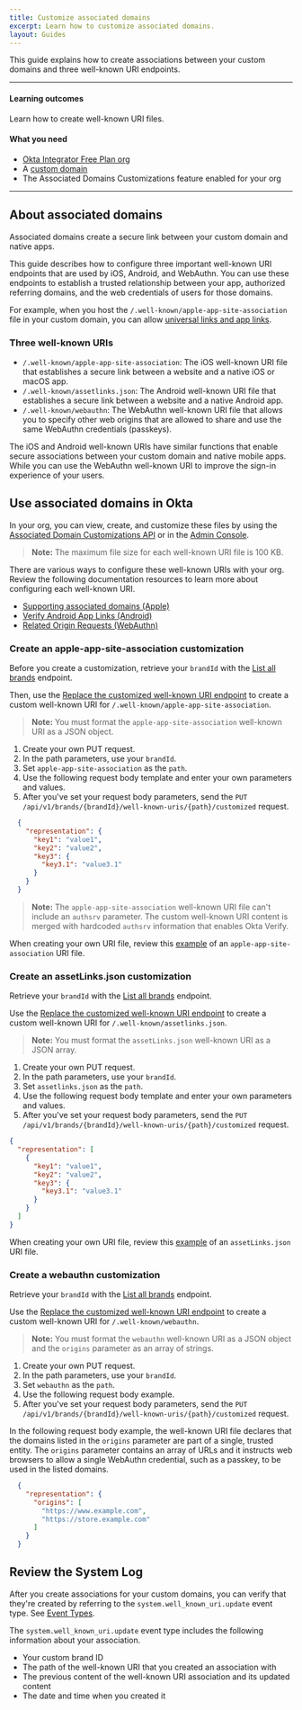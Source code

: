 ```yaml
---
title: Customize associated domains
excerpt: Learn how to customize associated domains.
layout: Guides
---
```


<ApiLifecycle access="ea" />

This guide explains how to create associations between your custom domains and three well-known URI endpoints.

---

#### Learning outcomes

Learn how to create well-known URI files.

#### What you need

* [Okta Integrator Free Plan org](https://developer.okta.com/signup)
* A [custom domain](/docs/guides/custom-url-domain)
* The Associated Domains Customizations feature enabled for your org

---

## About associated domains

Associated domains create a secure link between your custom domain and native apps.

This guide describes how to configure three important well-known URI endpoints that are used by iOS, Android, and WebAuthn. You can use these endpoints to establish a trusted relationship between your app, authorized referring domains, and the web credentials of users for those domains.

For example, when you host the `/.well-known/apple-app-site-association` file in your custom domain, you can allow [universal links and app links](https://developer.apple.com/documentation/xcode/allowing-apps-and-websites-to-link-to-your-content/).

### Three well-known URIs

* `/.well-known/apple-app-site-association`: The iOS well-known URI file that establishes a secure link between a website and a native iOS or macOS app.
* `/.well-known/assetlinks.json`: The Android well-known URI file that establishes a secure link between a website and a native Android app.
* `/.well-known/webauthn`: The WebAuthn well-known URI file that allows you to specify other web origins that are allowed to share and use the same WebAuthn credentials (passkeys).

The iOS and Android well-known URIs have similar functions that enable secure associations between your custom domain and native mobile apps. While you can use the WebAuthn well-known URI to improve the sign-in experience of your users.

## Use associated domains in Okta

In your org, you can view, create, and customize these files by using the [Associated Domain Customizations API](https://developer.okta.com/docs/api/openapi/okta-management/management/tag/AssociatedDomainCustomizations/) or in the [Admin Console](https://help.okta.com/okta_help.htm?type=oie&id=configure-associated-domains).

> **Note:** The maximum file size for each well-known URI file is 100 KB.

There are various ways to configure these well-known URIs with your org. Review the following documentation resources to learn more about configuring each well-known URI.

* [Supporting associated domains (Apple)](https://developer.apple.com/documentation/xcode/supporting-associated-domains)
* [Verify Android App Links (Android)](https://developer.android.com/training/app-links/verify-android-applinks)
* [Related Origin Requests (WebAuthn)](https://passkeys.dev/docs/advanced/related-origins/)

### Create an apple-app-site-association customization

Before you create a customization, retrieve your `brandId` with the [List all brands](https://developer.okta.com/docs/api/openapi/okta-management/management/tag/Brands/#tag/Brands/operation/listBrands) endpoint.

Then, use the [Replace the customized well-known URI endpoint](https://developer.okta.com/docs/api/openapi/okta-management/management/tag/AssociatedDomainCustomizations/#tag/AssociatedDomainCustomizations/operation/replaceBrandWellKnownURI) to create a custom well-known URI for `/.well-known/apple-app-site-association`.

> **Note:** You must format the `apple-app-site-association` well-known URI as a JSON object.

1. Create your own PUT request.
1. In the path parameters, use your `brandId`.
1. Set `apple-app-site-association` as the `path`.
1. Use the following request body template and enter your own parameters and values.
1. After you've set your request body parameters, send the `PUT /api/v1/brands/{brandId}/well-known-uris/{path}/customized` request.

```json
  {
    "representation": {
      "key1": "value1",
      "key2": "value2",
      "key3": {
        "key3.1": "value3.1"
      }
    }
  }
```

> **Note:** The `apple-app-site-association` well-known URI file can't include an `authsrv` parameter. The custom well-known URI content is merged with hardcoded `authsrv` information that enables Okta Verify.

When creating your own URI file, review this [example](https://developer.apple.com/documentation/xcode/supporting-associated-domains#Add-the-associated-domain-file-to-your-website) of an `apple-app-site-association` URI file.

### Create an assetLinks.json customization

Retrieve your `brandId` with the [List all brands](https://developer.okta.com/docs/api/openapi/okta-management/management/tag/Brands/#tag/Brands/operation/listBrands) endpoint.

Use the [Replace the customized well-known URI endpoint](https://developer.okta.com/docs/api/openapi/okta-management/management/tag/WellKnownURIs/#tag/WellKnownURIs/operation/replaceBrandWellKnownURI) to create a custom well-known URI for `/.well-known/assetlinks.json`.

> **Note:** You must format the `assetLinks.json` well-known URI as a JSON array.

1. Create your own PUT request.
1. In the path parameters, use your `brandId`.
1. Set `assetlinks.json` as the `path`.
1. Use the following request body template and enter your own parameters and values.
1. After you've set your request body parameters, send the `PUT /api/v1/brands/{brandId}/well-known-uris/{path}/customized` request.

```json
{
  "representation": [
    {
      "key1": "value1",
      "key2": "value2",
      "key3": {
        "key3.1": "value3.1"
      }
    }
  ]
}
```

When creating your own URI file, review this [example](https://developer.android.com/training/app-links/verify-android-applinks#web-assoc) of an `assetLinks.json` URI file.

### Create a webauthn customization

Retrieve your `brandId` with the [List all brands](https://developer.okta.com/docs/api/openapi/okta-management/management/tag/Brands/#tag/Brands/operation/listBrands) endpoint.

Use the [Replace the customized well-known URI endpoint](https://developer.okta.com/docs/api/openapi/okta-management/management/tag/WellKnownURIs/#tag/WellKnownURIs/operation/replaceBrandWellKnownURI) to create a custom well-known URI for `/.well-known/webauthn`.

> **Note:** You must format the `webauthn` well-known URI as a JSON object and the `origins` parameter as an array of strings.

1. Create your own PUT request.
1. In the path parameters, use your `brandId`.
1. Set `webauthn` as the `path`.
1. Use the following request body example.
1. After you've set your request body parameters, send the `PUT /api/v1/brands/{brandId}/well-known-uris/{path}/customized` request.

In the following request body example, the well-known URI file declares that the domains listed in the `origins` parameter are part of a single, trusted entity. The `origins` parameter contains an array of URLs and it instructs web browsers to allow a single WebAuthn credential, such as a passkey, to be used in the listed domains.

```json
  {
    "representation": {
      "origins": [
        "https://www.example.com",
        "https://store.example.com"
      ]
    }
  }
```

## Review the System Log

After you create associations for your custom domains, you can verify that they're created by referring to the `system.well_known_uri.update` event type. See [Event Types](/docs/reference/api/event-types/).

The `system.well_known_uri.update` event type includes the following information about your association.

* Your custom brand ID
* The path of the well-known URI that you created an association with
* The previous content of the well-known URI association and its updated content
* The date and time when you created it
